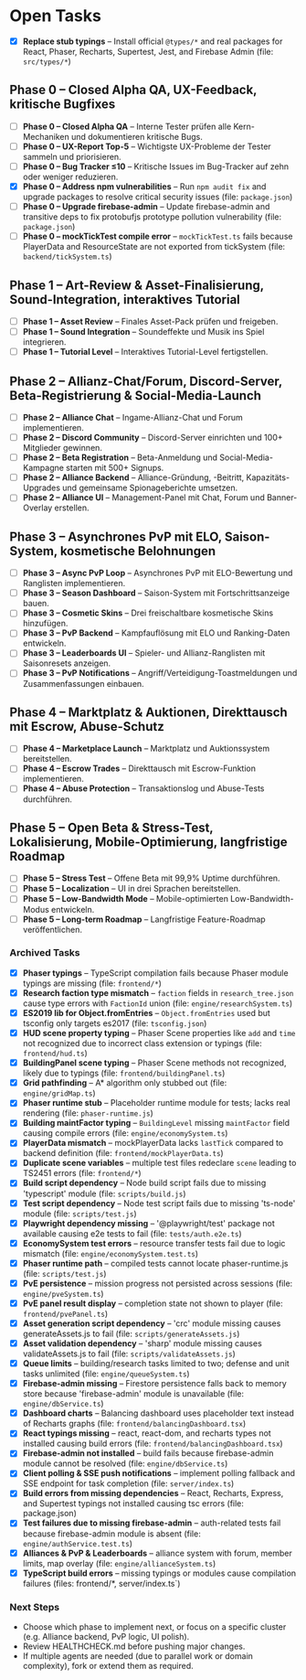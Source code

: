 # Open Tasks

- [x] **Replace stub typings** – Install official `@types/*` and real packages for React, Phaser, Recharts, Supertest, Jest, and Firebase Admin (file: `src/types/*`)

## Phase 0 – Closed Alpha QA, UX-Feedback, kritische Bugfixes
- [ ] **Phase 0 – Closed Alpha QA** – Interne Tester prüfen alle Kern-Mechaniken und dokumentieren kritische Bugs.
- [ ] **Phase 0 – UX-Report Top-5** – Wichtigste UX-Probleme der Tester sammeln und priorisieren.
- [ ] **Phase 0 – Bug Tracker ≤10** – Kritische Issues im Bug-Tracker auf zehn oder weniger reduzieren.
- [x] **Phase 0 – Address npm vulnerabilities** – Run `npm audit fix` and upgrade packages to resolve critical security issues (file: `package.json`)
 - [ ] **Phase 0 – Upgrade firebase-admin** – Update firebase-admin and transitive deps to fix protobufjs prototype pollution vulnerability (file: `package.json`)
 - [ ] **Phase 0 – mockTickTest compile error** – `mockTickTest.ts` fails because PlayerData and ResourceState are not exported from tickSystem (file: `backend/tickSystem.ts`)

## Phase 1 – Art-Review & Asset-Finalisierung, Sound-Integration, interaktives Tutorial
- [ ] **Phase 1 – Asset Review** – Finales Asset-Pack prüfen und freigeben.
- [ ] **Phase 1 – Sound Integration** – Soundeffekte und Musik ins Spiel integrieren.
- [ ] **Phase 1 – Tutorial Level** – Interaktives Tutorial-Level fertigstellen.

## Phase 2 – Allianz-Chat/Forum, Discord-Server, Beta-Registrierung & Social-Media-Launch
- [ ] **Phase 2 – Alliance Chat** – Ingame-Allianz-Chat und Forum implementieren.
- [ ] **Phase 2 – Discord Community** – Discord-Server einrichten und 100+ Mitglieder gewinnen.
- [ ] **Phase 2 – Beta Registration** – Beta-Anmeldung und Social-Media-Kampagne starten mit 500+ Signups.
- [ ] **Phase 2 – Alliance Backend** – Alliance-Gründung, -Beitritt, Kapazitäts-Upgrades und gemeinsame Spionageberichte umsetzen.
- [ ] **Phase 2 – Alliance UI** – Management-Panel mit Chat, Forum und Banner-Overlay erstellen.

## Phase 3 – Asynchrones PvP mit ELO, Saison-System, kosmetische Belohnungen
- [ ] **Phase 3 – Async PvP Loop** – Asynchrones PvP mit ELO-Bewertung und Ranglisten implementieren.
- [ ] **Phase 3 – Season Dashboard** – Saison-System mit Fortschrittsanzeige bauen.
- [ ] **Phase 3 – Cosmetic Skins** – Drei freischaltbare kosmetische Skins hinzufügen.
- [ ] **Phase 3 – PvP Backend** – Kampfauflösung mit ELO und Ranking-Daten entwickeln.
- [ ] **Phase 3 – Leaderboards UI** – Spieler- und Allianz-Ranglisten mit Saisonresets anzeigen.
- [ ] **Phase 3 – PvP Notifications** – Angriff/Verteidigung-Toastmeldungen und Zusammenfassungen einbauen.

## Phase 4 – Marktplatz & Auktionen, Direkttausch mit Escrow, Abuse-Schutz
- [ ] **Phase 4 – Marketplace Launch** – Marktplatz und Auktionssystem bereitstellen.
- [ ] **Phase 4 – Escrow Trades** – Direkttausch mit Escrow-Funktion implementieren.
- [ ] **Phase 4 – Abuse Protection** – Transaktionslog und Abuse-Tests durchführen.

## Phase 5 – Open Beta & Stress-Test, Lokalisierung, Mobile-Optimierung, langfristige Roadmap
- [ ] **Phase 5 – Stress Test** – Offene Beta mit 99,9% Uptime durchführen.
- [ ] **Phase 5 – Localization** – UI in drei Sprachen bereitstellen.
- [ ] **Phase 5 – Low-Bandwidth Mode** – Mobile-optimierten Low-Bandwidth-Modus entwickeln.
- [ ] **Phase 5 – Long-term Roadmap** – Langfristige Feature-Roadmap veröffentlichen.

### Archived Tasks
- [x] **Phaser typings** – TypeScript compilation fails because Phaser module typings are missing (file: `frontend/*`)
- [x] **Research faction type mismatch** – `faction` fields in `research_tree.json` cause type errors with `FactionId` union (file: `engine/researchSystem.ts`)
- [x] **ES2019 lib for Object.fromEntries** – `Object.fromEntries` used but tsconfig only targets es2017 (file: `tsconfig.json`)
- [x] **HUD scene property typing** – Phaser Scene properties like `add` and `time` not recognized due to incorrect class extension or typings (file: `frontend/hud.ts`)
- [x] **BuildingPanel scene typing** – Phaser Scene methods not recognized, likely due to typings (file: `frontend/buildingPanel.ts`)
- [x] **Grid pathfinding** – A* algorithm only stubbed out (file: `engine/gridMap.ts`)
- [x] **Phaser runtime stub** – Placeholder runtime module for tests; lacks real rendering (file: `phaser-runtime.js`)
- [x] **Building maintFactor typing** – `BuildingLevel` missing `maintFactor` field causing compile errors (file: `engine/economySystem.ts`)
- [x] **PlayerData mismatch** – mockPlayerData lacks `lastTick` compared to backend definition (file: `frontend/mockPlayerData.ts`)
- [x] **Duplicate scene variables** – multiple test files redeclare `scene` leading to TS2451 errors (file: `frontend/*`)
- [x] **Build script dependency** – Node build script fails due to missing 'typescript' module (file: `scripts/build.js`)
- [x] **Test script dependency** – Node test script fails due to missing 'ts-node' module (file: `scripts/test.js`)
- [x] **Playwright dependency missing** – '@playwright/test' package not available causing e2e tests to fail (file: `tests/auth.e2e.ts`)
- [x] **EconomySystem test errors** – resource transfer tests fail due to logic mismatch (file: `engine/economySystem.test.ts`)
- [x] **Phaser runtime path** – compiled tests cannot locate phaser-runtime.js (file: `scripts/test.js`)
- [x] **PvE persistence** – mission progress not persisted across sessions (file: `engine/pveSystem.ts`)
- [x] **PvE panel result display** – completion state not shown to player (file: `frontend/pvePanel.ts`)
- [x] **Asset generation script dependency** – 'crc' module missing causes generateAssets.js to fail (file: `scripts/generateAssets.js`)
- [x] **Asset validation dependency** – 'sharp' module missing causes validateAssets.js to fail (file: `scripts/validateAssets.js`)
- [x] **Queue limits** – building/research tasks limited to two; defense and unit tasks unlimited (file: `engine/queueSystem.ts`)
- [x] **Firebase-admin missing** – Firestore persistence falls back to memory store because 'firebase-admin' module is unavailable (file: `engine/dbService.ts`)
- [x] **Dashboard charts** – Balancing dashboard uses placeholder text instead of Recharts graphs (file: `frontend/balancingDashboard.tsx`)
- [x] **React typings missing** – react, react-dom, and recharts types not installed causing build errors (file: `frontend/balancingDashboard.tsx`)
- [x] **Firebase-admin not installed** – build fails because firebase-admin module cannot be resolved (file: `engine/dbService.ts`)
- [x] **Client polling & SSE push notifications** – implement polling fallback and SSE endpoint for task completion (file: `server/index.ts`)
- [x] **Build errors from missing dependencies** – React, Recharts, Express, and Supertest typings not installed causing tsc errors (file: package.json)
- [x] **Test failures due to missing firebase-admin** – auth-related tests fail because firebase-admin module is absent (file: `engine/authService.test.ts`)
- [x] **Alliances & PvP & Leaderboards** – alliance system with forum, member limits, map overlay (file: `engine/allianceSystem.ts`)
- [x] **TypeScript build errors** – missing typings or modules cause compilation failures (files: frontend/*, server/index.ts`)

### Next Steps
- Choose which phase to implement next, or focus on a specific cluster (e.g. Alliance backend, PvP logic, UI polish).
- Review HEALTHCHECK.md before pushing major changes.
- If multiple agents are needed (due to parallel work or domain complexity), fork or extend them as required.
